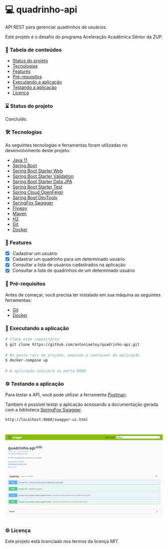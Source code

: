# :computer: quadrinho-api
API REST para gerenciar quadrinhos de usuários.

Este projeto é o desafio do programa Aceleração Acadêmica Sênior da ZUP.

### :bookmark_tabs: Tabela de conteúdos
* [Status do projeto](#status)
* [Tecnologias](#tecnologias)
* [Features](#features)
* [Pré-requisitos](#requisitos)
* [Executando a aplicação](#executando)
* [Testando a aplicação](#testando)
* [Licença](#licenca)

<a name="status"/></a>
### :hourglass: Status do projeto
Concluído.

<a name="tecnologias"/></a>
### :hammer_and_wrench: Tecnologias

As seguintes tecnologias e ferramentas foram utilizadas no desenvolvimento deste projeto:

- [Java 11](https://www.oracle.com/java/)
- [Spring Boot](https://spring.io/projects/spring-boot)
- [Spring Boot Starter Web](https://mvnrepository.com/artifact/org.springframework.boot/spring-boot-starter-web)
- [Spring Boot Starter Validation](https://mvnrepository.com/artifact/org.springframework.boot/spring-boot-starter-validation)
- [Spring Boot Starter Data JPA](https://mvnrepository.com/artifact/org.springframework.boot/spring-boot-starter-data-jpa)
- [Spring Boot Starter Test](https://mvnrepository.com/artifact/org.springframework.boot/spring-boot-starter-test)
- [Spring Cloud OpenFeign](https://spring.io/projects/spring-cloud-openfeign)
- [Spring Boot DevTools](https://mvnrepository.com/artifact/org.springframework.boot/spring-boot-devtools)
- [SpringFox Swagger](http://springfox.github.io/springfox/)
- [Flyway](https://flywaydb.org/)
- [Maven](https://maven.apache.org/)
- [H2](https://www.h2database.com)
- [Git](https://git-scm.com/)
- [Docker](https://www.docker.com/)

<a name="features"/></a>
### :page_with_curl: Features
- [x] Cadastrar um usuário
- [x] Cadastrar um quadrinho para um determinado usuário
- [x] Consultar a lista de usuários cadastrados na aplicação
- [x] Consultar a lista de quadrinhos de um determinado usuário

<a name="requisitos"/></a>
### :pencil: Pré-requisitos

Antes de começar, você precisa ter instalado em sua máquina as seguintes ferramentas:
- [Git](https://git-scm.com/)
- [Docker](https://www.docker.com/)

<a name="executando"/></a>
### :rocket: Executando a aplicação

```bash
# Clone este repositório
$ git clone https://github.com/antonioeloy/quadrinho-api.git

# Na pasta raiz do projeto, execute o container da aplicação
$ docker-compose up

# A aplicação iniciará na porta 8080
```

<a name="testando"/></a>
### :gear: Testando a aplicação

Para testar a API, você pode utilizar a ferramenta [Postman](https://www.postman.com/).

Também é possível testar a aplicação acessando a documentação gerada com a biblioteca [SpringFox Swagger](http://springfox.github.io/springfox/).

```
http://localhost:8080/swagger-ui.html
```

<h1 align="center">
  <img alt="documentacao" title="documentacao" src="documentacao.PNG" />
</h1>

<a name="licenca"/></a>
### :copyright: Licença

Este projeto está licenciado nos termos da licença MIT.
